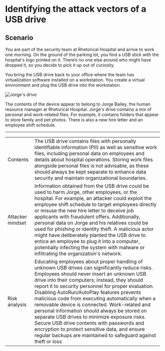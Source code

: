 # Identifying the attack vectors of a USB drive

## Scenario
You are part of the security team at Rhetorical Hospital and arrive to work one morning. On the ground of the parking lot, you find a USB stick with the hospital's logo printed on it. There’s no one else around who might have dropped it, so you decide to pick it up out of curiosity.

You bring the USB drive back to your office where the team has virtualization software installed on a workstation. You create a virtual environment and plug the USB drive into the workstation. 

![Jorge's drive](https://github.com/user-attachments/assets/e6bbdc4e-a012-4647-8a5f-0ad7db994e4b)

The contents of the device appear to belong to Jorge Bailey, the human resource manager at Rhetorical Hospital.
Jorge's drive contains a mix of personal and work-related files. For example, it contains folders that appear to store family and pet photos. There is also a new hire letter and an employee shift schedule.

---

|  |  |
| :-- | :--- |
| Contents | The USB drive contains files with personally identifiable information (PII) as well as sensitive work files, including personal data on employees and details about hospital operations. Storing work files alongside personal files is not advisable, as these should always be kept separate to enhance data security and maintain organizational boundaries. |
| Attacker mindset | Information obtained from the USB drive could be used to harm Jorge, other employees, or the hospital. For example, an attacker could exploit the employee shift schedule to target employees directly or misuse the new hire letter to deceive job applicants with fraudulent offers. Additionally, personal data on Jorge and his relatives could be used for phishing or identity theft. A malicious actor might have deliberately planted the USB drive to entice an employee to plug it into a computer, potentially infecting the system with malware or infiltrating the organization's network. |
| Risk analysis | Educating employees about proper handling of unknown USB drives can significantly reduce risks. Employees should never insert an unknown USB drive into their computers; instead, they should report it to security personnel for proper evaluation. Disabling AutoRun/AutoPlay features prevents malicious code from executing automatically when a removable device is connected. Work-related and personal information should always be stored on separate USB drives to minimize exposure risks. Secure USB drive contents with passwords and encryption to protect sensitive data, and ensure regular backups are maintained to safeguard against theft or loss |
